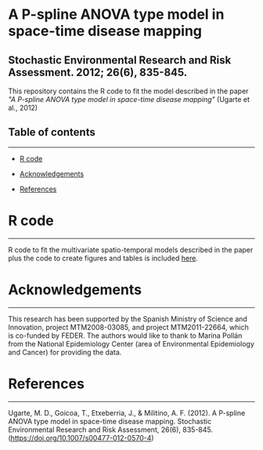 # A P-spline ANOVA type model in space-time disease mapping

Stochastic Environmental Research and Risk Assessment. 2012;  26(6), 835-845.
------------------------------------------------------------------------

This repository contains the R code to fit the model described in the paper *"A P-spline ANOVA type model in space-time disease mapping"* (Ugarte et al., 2012) 

## **Table of contents**
------------------------------------------------------------------------

-   [R code](https://github.com/spatialstatisticsupna/ANOVAtype_Pspline_2012#r-code)

-   [Acknowledgements](https://github.com/spatialstatisticsupna/ANOVAtype_Pspline_2012#acknowledgements)

-   [References](https://github.com/spatialstatisticsupna/ANOVAtype_Pspline_2012#references)

# **R code**
------------------------------------------------------------------------

R code to fit the multivariate spatio-temporal models described in the paper plus the code to create figures and tables is included [here](https://github.com/spatialstatisticsupna/ANOVAtype_Pspline_2012/tree/main/R/).

# **Acknowledgements**
------------------------------------------------------------------------

This research has been supported by the Spanish Ministry of Science and Innovation, project
MTM2008-03085, and project MTM2011-22664, which is co-funded by FEDER. The authors would like to thank to Marina
Pollán from the National Epidemiology Center (area of Environmental Epidemiology and Cancer) for providing the data.

# **References**
------------------------------------------------------------------------
Ugarte, M. D., Goicoa, T., Etxeberria, J., & Militino, A. F. (2012). A P-spline ANOVA type model in space-time disease mapping. Stochastic Environmental Research and Risk Assessment, 26(6), 835-845. (https://doi.org/10.1007/s00477-012-0570-4)
